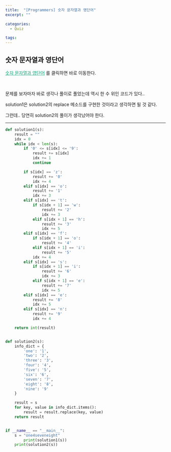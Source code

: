 ```yaml
---
title:  "[Programmers] 숫자 문자열과 영단어"
excerpt: ""

categories:
  - Quiz

tags:
---
```


## 숫자 문자열과 영단어

<a href="https://programmers.co.kr/learn/courses/30/lessons/81301" style="color:#0FA678">숫자 문자열과 영단어</a> 를 클릭하면 바로 이동한다.

<br>

문제를 보자마자 바로 생각나 풀이로 풀었는데 역시 한 수 위인 코드가 있다..

solution1은 solution2의 replace 메소드를 구현한 것이라고 생각하면 될 것 같다.

그런데.. 당연히 solution2의 풀이가 생각났어야 한다.

---

```python
def solution1(s):
    result = ""
    idx = 0
    while idx < len(s):
        if '0' <= s[idx] <= '9':
            result += s[idx]
            idx += 1
            continue

        if s[idx] == 'z':
            result += '0'
            idx += 4
        elif s[idx] == 'o':
            result += '1'
            idx += 3
        elif s[idx] == 't':
            if s[idx + 1] == 'w':
                result += '2'
                idx += 3
            elif s[idx + 1] == 'h':
                result += '3'
                idx += 5
        elif s[idx] == 'f':
            if s[idx + 1] == 'o':
                result += '4'
            elif s[idx + 1] == 'i':
                result += '5'
            idx += 4
        elif s[idx] == 's':
            if s[idx + 1] == 'i':
                result += '6'
                idx += 3
            elif s[idx + 1] == 'e':
                result += '7'
                idx += 5
        elif s[idx] == 'e':
            result += '8'
            idx += 5
        elif s[idx] == 'n':
            result += '9'
            idx += 4

    return int(result)


def solution2(s):
    info_dict = {
        'one': '1',
        'two': '2',
        'three': '3',
        'four': '4',
        'five': '5',
        'six': '6',
        'seven': '7',
        'eight': '8',
        'nine': '9'
    }

    result = s
    for key, value in info_dict.items():
        result = result.replace(key, value)
    return result


if __name__ == "__main__":
    s = "one4seveneight"
		print(solution1(s))
    print(solution2(s))
```

 <br>